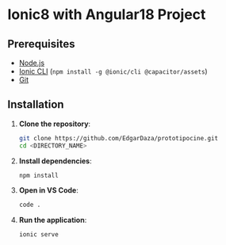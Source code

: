 # Ionic8 with Angular18 Project

## Prerequisites

- [Node.js](https://nodejs.org/) 
- [Ionic CLI](https://ionicframework.com/docs/cli) (`npm install -g @ionic/cli @capacitor/assets`)
- [Git](https://git-scm.com/)

## Installation

1. **Clone the repository**:

    ```bash
    git clone https://github.com/EdgarDaza/prototipocine.git
    cd <DIRECTORY_NAME>
    ```

2. **Install dependencies**:

    ```bash
    npm install
    ```

3. **Open in VS Code**:

    ```bash
    code .
    ```

4. **Run the application**:

    ```bash
    ionic serve
    ```
